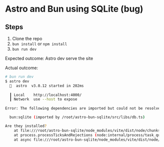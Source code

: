 # Astro and Bun using SQLite (bug)

## Steps

1. Clone the repo
2. `bun install` or `npm install`
3. `bun run dev`

Expected outcome: Astro dev serve the site

Actual outcome:

```bash
# bun run dev                 
$ astro dev
  🚀  astro  v3.0.12 started in 202ms
  
  ┃ Local    http://localhost:4000/
  ┃ Network  use --host to expose
  
Error: The following dependencies are imported but could not be resolved:

  bun:sqlite (imported by /root/astro-bun-sqlite/src/libs/db.ts)

Are they installed?
    at file:///root/astro-bun-sqlite/node_modules/vite/dist/node/chunks/dep-df561101.js:45705:23
    at process.processTicksAndRejections (node:internal/process/task_queues:95:5)
    at async file:///root/astro-bun-sqlite/node_modules/vite/dist/node/chunks/dep-df561101.js:45114:38
```